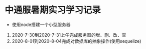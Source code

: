 # 中通服暑期实习学习记录
 - 使用node搭建一个小型服务器
  1. 2020-7-30到2020-7-31上午完成服务器的增、删、改、查
  2. 2020-8-01到2020-8-04完成对数据库的抽象操作(使用sequelize)
